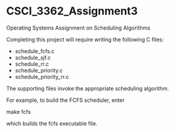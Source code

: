 # CSCI_3362_Assignment3
Operating Systems Assignment on Scheduling Algorithms

Completing this project will require writing the following C files:

- schedule_fcfs.c
- schedule_sjf.c
- schedule_rr.c
- schedule_priority.c
- schedule_priority_rr.c

The supporting files invoke the appropriate scheduling algorithm.

For example, to build the FCFS scheduler, enter

make fcfs

which builds the fcfs executable file.
